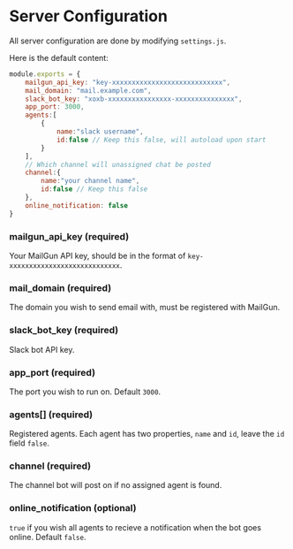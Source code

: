 # Server Configuration

All server configuration are done by modifying `settings.js`.

Here is the default content:

```js
module.exports = {
    mailgun_api_key: "key-xxxxxxxxxxxxxxxxxxxxxxxxxxxx",
    mail_domain: "mail.example.com",
    slack_bot_key: "xoxb-xxxxxxxxxxxxxxxx-xxxxxxxxxxxxxxx",
    app_port: 3000,
    agents:[
        {
            name:"slack username",
            id:false // Keep this false, will autoload upon start
        }
    ],
    // Which channel will unassigned chat be posted
    channel:{
        name:"your channel name",
        id:false // Keep this false
    },
    online_notification: false
}
```


### mailgun_api_key (required)

Your MailGun API key, should be in the format of `key-xxxxxxxxxxxxxxxxxxxxxxxxxxxx`.

### mail_domain (required)

The domain you wish to send email with, must be registered with MailGun.

### slack_bot_key (required)

Slack bot API key.

### app_port (required)

The port you wish to run on. Default `3000`.

### agents[] (required)

Registered agents. Each agent has two properties, `name` and `id`, leave the `id` field `false`.

### channel (required)

The channel bot will post on if no assigned agent is found.

### online_notification (optional)

`true` if you wish all agents to recieve a notification when the bot goes online. Default `false`.